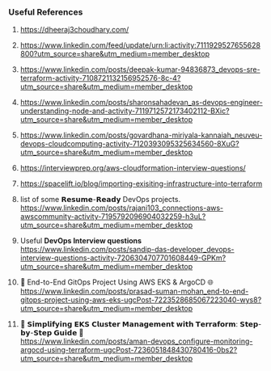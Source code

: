 ### Useful References <br>

1) https://dheeraj3choudhary.com/ 

2) https://www.linkedin.com/feed/update/urn:li:activity:7111929527655628800?utm_source=share&utm_medium=member_desktop

3) https://www.linkedin.com/posts/deepak-kumar-94836873_devops-sre-terraform-activity-7108721132156952576-8c-4?utm_source=share&utm_medium=member_desktop 

4) https://www.linkedin.com/posts/sharonsahadevan_as-devops-engineer-understanding-node-and-activity-7119712572173402112-BXic?utm_source=share&utm_medium=member_desktop 

5) https://www.linkedin.com/posts/govardhana-miriyala-kannaiah_neuveu-devops-cloudcomputing-activity-7120393095325634560-8XuG?utm_source=share&utm_medium=member_desktop

6) https://interviewprep.org/aws-cloudformation-interview-questions/

7) https://spacelift.io/blog/importing-exisiting-infrastructure-into-terraform

8) list of some 𝗥𝗲𝘀𝘂𝗺𝗲-𝗥𝗲𝗮𝗱𝘆 DevOps projects.<br>
 https://www.linkedin.com/posts/rajani103_connections-aws-awscommunity-activity-7195792096904032259-h3uL?utm_source=share&utm_medium=member_desktop

9) Useful **DevOps Interview questions** <br>
    https://www.linkedin.com/posts/sandip-das-developer_devops-interview-questions-activity-7206304707701608449-GPKm?utm_source=share&utm_medium=member_desktop

10) 🚀 End-to-End GitOps Project Using AWS EKS & ArgoCD 🌐 <br>
   https://www.linkedin.com/posts/prasad-suman-mohan_end-to-end-gitops-project-using-aws-eks-ugcPost-7223528685067223040-wys8?utm_source=share&utm_medium=member_desktop

11) 🚀 𝗦𝗶𝗺𝗽𝗹𝗶𝗳𝘆𝗶𝗻𝗴 𝗘𝗞𝗦 𝗖𝗹𝘂𝘀𝘁𝗲𝗿 𝗠𝗮𝗻𝗮𝗴𝗲𝗺𝗲𝗻𝘁 𝘄𝗶𝘁𝗵 𝗧𝗲𝗿𝗿𝗮𝗳𝗼𝗿𝗺: 𝗦𝘁𝗲𝗽-𝗯𝘆-𝗦𝘁𝗲𝗽 𝗚𝘂𝗶𝗱𝗲 🚀 <br>
    https://www.linkedin.com/posts/aman-devops_configure-monitoring-argocd-using-terraform-ugcPost-7236051848430780416-0bs2?utm_source=share&utm_medium=member_desktop


    
